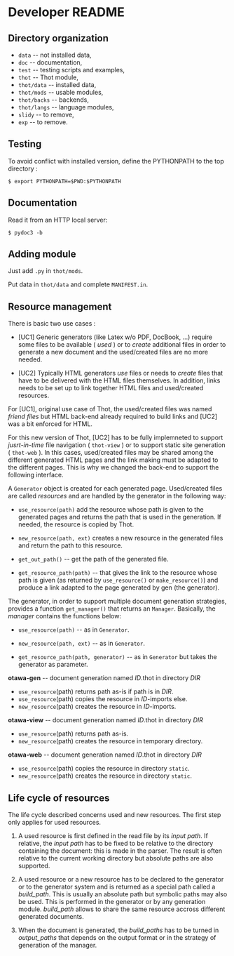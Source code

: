 # Developer README

## Directory organization

  * `data` -- not installed data,
  * `doc` -- documentation,
  * `test` -- testing scripts and examples,
  * `thot` -- Thot module,
  * `thot/data` -- installed data,
  * `thot/mods` -- usable modules,
  * `thot/backs` -- backends,
  * `thot/langs` -- language modules,
  * `slidy` -- to remove,
  * `exp` -- to remove.


## Testing

To avoid conflict with installed version, define the PYTHONPATH to the
top directory :

```
$ export PYTHONPATH=$PWD:$PYTHONPATH
```

## Documentation

Read it from an HTTP local server:
```
$ pydoc3 -b
```

## Adding module

Just add `.py` in `thot/mods`.

Put data in `thot/data` and complete `MANIFEST.in`.


## Resource management

There is basic two use cases :

* [UC1] Generic generators (like Latex w/o PDF, DocBook, ...) require some files to be available ( _used_ ) or to _create_ additional files in order to generate a new document and the used/created files are no more needed.

* [UC2] Typically HTML generators _use_ files or needs to _create_ files that have to be delivered with the HTML files themselves. In addition, links needs to be set up to link together HTML files and used/created resources.

For [UC1], original use case of Thot, the used/created files was named _friend files_ but HTML back-end already required to build links and [UC2] was a bit enforced for HTML.

For this new version of Thot, [UC2] has to be fully implemneted to support _jusrt-in-time_ file navigation ( ``thot-view`` ) or to support static site generation ( ``thot-web`` ). In this cases, used/created files may be shared among the different generated HTML pages and the link making must be adapted to the different pages. This is why we changed the back-end to support the following interface.

A ``Generator`` object is created for each generated page. Used/created files are called _resources_ and are handled by the generator in the following way:

  * ``use_resource(path)`` add the resource whose path is given to the generated pages and returns the path that is used in the generation. If needed, the resource is copied by Thot.

  * ``new_resource(path, ext)`` creates a new resource in the generated files and return the path to this resource.

  * ``get_out_path()`` -- get the path of the generated file.

  * ``get_resource_path(path)`` -- that gives the link to the resource whose path is given (as returned by ``use_resource()`` or ``make_resource()``) and produce a link adapted to the page generated by gen (the generator).


The generator, in order to support multiple document generation strategies, provides a function ``get_manager()`` that returns an ``Manager``. Basically, the _manager_ contains the functions below:

  * ``use_resource(path)`` -- as in ``Generator``.

  * ``new_resource(path, ext)`` -- as in ``Generator``.

  * ``get_resource_path(path, generator)`` -- as in ``Generator`` but takes the generator as parameter.

**otawa-gen** -- document generation named _ID_.thot in directory _DIR_
  * ``use_resource``(path) returns path as-is if path is in _DIR_.
  * ``use_resource``(path) copies the resource in _ID_-imports else.
  * ``new_resource``(path) creates the resource in _ID_-imports.

**otawa-view** -- document generation named _ID_.thot in directory _DIR_
  * ``use_resource``(path) returns path as-is.
  * ``new_resource``(path) creates the resource in temporary directory.

**otawa-web** -- document generation named _ID_.thot in directory _DIR_
  * ``use_resource``(path) copies the resource in directory ``static``.
  * ``new_resource``(path) creates the resource in directory ``static``.


## Life cycle of resources

The life cycle described concerns used and new resources. The first step only applies for used resources.

1. A used resource is first defined in the read file by its _input path_. If relative, the _input path_ has to be fixed to be relative to the directory containing the document: this is made in the parser. The result is often relative to the current working directory but absolute paths are also supported.

2. A used resource or a new resource has to be declared to the generator or to the generator system and is returned as a special path called a _build_path_. This is usually an absolute path but symbolic paths may also be used. This is performed in the generator or by any generation module. _build_path_ allows to share the same resource accross different generated documents.

3. When the document is generated, the _build_paths_ has to be turned in _output_paths_ that depends on the output format or in the strategy of generation of the manager.
